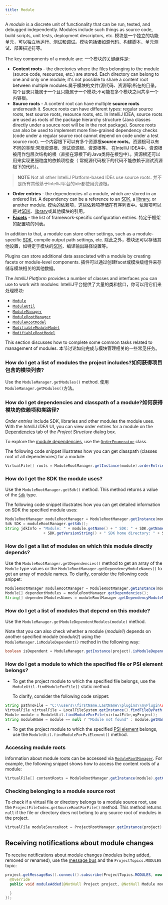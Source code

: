 ```yaml
---
title: Module
---
```


A _module_ is a discrete unit of functionality that can be run, tested, and debugged independently. Modules include such things as source code, build scripts, unit tests, deployment descriptors, etc.
模块是一个独立的功能单元，可以独立地运行、测试和调试。模块包括诸如源代码、构建脚本、单元测试、部署描述符等。

The key components of a module are:
一个模块的关键组件是:
  * **Content roots** - the directories where the files belonging to the module (source code, resources, etc.)
    are stored. Each directory can belong to one and only one module; it's not possible to share a content root
    between multiple modules.属于模块的文件(源代码、资源等)所在的目录。每个目录只能属于一个且只能属于一个模块;不可能在多个模块之间共享一个内容根。
  * **Source roots** - A content root can have multiple **source roots** underneath it. Source roots can have different types:
   regular source roots, test source roots, resource roots, etc. In IntelliJ IDEA, source roots are used as roots of the package hierarchy
   structure (Java classes directly under a source root will be in the root package). Source roots can also be used to
   implement more fine-grained dependency checks (code under a regular source root cannot depend on code under a test
   source root). 一个内容根下可以有多个资源根**source roots**。资源根可以有不同的类型:常规资源根、测试资源根、资源根等。
   在IntelliJ IDEA中，资源根被用作包层次结构的根（直接在源根下的Java类将在根包中）。资源根还可以用来实现更细粒度的依赖项检查（
   常规源代码根下的代码不能依赖于测试资源根下的代码）。
   
   > **NOTE**  Not all other IntelliJ Platform-based IDEs use source roots.
>并不是所有其他基于IntelliJ平台的ide都使用资源根。
>
  * **Order entries** - the dependencies of a module, which are stored in an ordered list. A dependency can be a reference
    to an [SDK](sdk.md), a [library](library.md), or another module.
    模块的依赖项，这些依赖项存储在有序列表中。依赖项可以是对[SDK](sdk.md)、[library](library.md)或其他模块的引用。
  * **[Facets](facet.md)** - the list of framework-specific configuration entries.
  特定于框架的配置项的列表。

In addition to that, a module can store other settings, such as a module-specific [SDK](sdk.md), compile output path
settings, etc. 
除此之外，模块还可以存储其他设置，如特定于模块的[SDK](sdk.md)、编译输出路径设置等。

Plugins can store additional data associated with a module by creating facets or module-level components.
插件可以通过创建facet或模块级组件来存储与模块相关的其他数据。


The *IntelliJ Platform* provides a number of classes and interfaces you can use to work with modules:
IntelliJ平台提供了大量的类和接口，你可以用它们来处理模块:

* [`Module`](upsource:///platform/core-api/src/com/intellij/openapi/module/Module.java)
* [`ModuleUtil`](upsource:///platform/lang-api/src/com/intellij/openapi/module/ModuleUtil.java)
* [`ModuleManager`](upsource:///platform/projectModel-api/src/com/intellij/openapi/module/ModuleManager.java)
* [`ModuleRootManager`](upsource:///platform/projectModel-api/src/com/intellij/openapi/roots/ModuleRootManager.java)
* [`ModuleRootModel`](upsource:///platform/projectModel-api/src/com/intellij/openapi/roots/ModuleRootModel.java)
* [`ModifiableModuleModel`](upsource:///platform/projectModel-api/src/com/intellij/openapi/module/ModifiableModuleModel.java)
* [`ModifiableRootModel`](upsource:///platform/projectModel-api/src/com/intellij/openapi/roots/ModifiableRootModel.java)

This section discusses how to complete some common tasks related to management of modules.
本节讨论如何完成与模块管理相关的一些常见任务。

### How do I get a list of modules the project includes?如何获得项目包含的模块列表?

Use the `ModuleManager.getModules()` method.
使用`ModuleManager.getModules()`方法。

### How do I get dependencies and classpath of a module?如何获得模块的依赖项和类路径?

_Order entries_ include SDK, libraries and other modules the module uses. With the *IntelliJ IDEA* UI, you can view order entries for a module on the [Dependencies](https://www.jetbrains.com/help/idea/dependencies-tab.html) tab of the *Project Structure* dialog box.

To explore the [module dependencies](https://www.jetbrains.com/help/idea/dependencies-tab.html), use the [`OrderEnumerator`](upsource:///platform/projectModel-api/src/com/intellij/openapi/roots/OrderEnumerator.java) class.

The following code snippet illustrates how you can get classpath (classes root of all dependencies) for a module:

```java
VirtualFile[] roots = ModuleRootManager.getInstance(module).orderEntries().classes().getRoots();
```

### How do I get the SDK the module uses?

Use the `ModuleRootManager.getSdk()` method. This method returns a value of the [`Sdk`](upsource:///platform/projectModel-api/src/com/intellij/openapi/projectRoots/Sdk.java) type.

The following code snippet illustrates how you can get detailed information on SDK the specified module uses:

```java
ModuleRootManager moduleRootManager = ModuleRootManager.getInstance(module);
Sdk SDK = moduleRootManager.getSdk();
String jdkInfo = "Module: " + module.getName() + " SDK: " + SDK.getName() + " SDK version: "
                 + SDK.getVersionString() + " SDK home directory: " + SDK.getHomePath();
```

### How do I get a list of modules on which this module directly depends?

Use the `ModuleRootManager.getDependencies()` method to get an array of the `Module` type values or the `ModuleRootManager.getDependencyModuleNames()` to get an array of module names. To clarify, consider the following code snippet:

```java
ModuleRootManager moduleRootManager = ModuleRootManager.getInstance(module);
Module[] dependentModules = moduleRootManager.getDependencies();
String[] dependentModulesNames = moduleRootManager.getDependencyModuleNames();
```

### How do I get a list of modules that depend on this module?

Use the `ModuleManager.getModuleDependentModules(module)` method.

Note that you can also check whether a module (*module1*) depends on another specified module (*module2*) using the `ModuleManager.isModuleDependent()` method in the following way:

```java
boolean isDependent = ModuleManager.getInstance(project).isModuleDependent(module1,module2);
```

### How do I get a module to which the specified file or PSI element belongs?

* To get the project module to which the specified file belongs, use the `ModuleUtil.findModuleForFile()` static method.

    To clarify, consider the following code snippet:

```java
String pathToFile = "C:\\users\\firstName.LastName\\plugins\\myPlugin\src\MyAction.java";
VirtualFile virtualFile = LocalFileSystem.getInstance().findFileByPath(pathToFile);
Module module = ModuleUtil.findModuleForFile(virtualFile,myProject);
String moduleName = module == null ? "Module not found" : module.getName();
```

* To get the project module to which the specified [PSI element](/basics/architectural_overview/psi_elements.md) belongs, use the `ModuleUtil.findModuleForPsiElement()` method.


### Accessing module roots

Information about module roots can be accessed via [`ModuleRootManager`](upsource:///platform/projectModel-api/src/com/intellij/openapi/roots/ModuleRootManager.java).
For example, the following snippet shows how to access the content roots of a module:

```java
VirtualFile[] contentRoots = ModuleRootManager.getInstance(module).getContentRoots();
```

### Checking belonging to a module source root

To check if a virtual file or directory belongs to a module source root, use the `ProjectFileIndex.getSourceRootForFile()` method. This method returns `null` if the file or directory does not belong to any source root of modules in the project.

```java
VirtualFile moduleSourceRoot = ProjectRootManager.getInstance(project).getFileIndex().getSourceRootForFile(virtualFileOrDirectory);
```

## Receiving notifications about module changes

To receive notifications about module changes (modules being added, removed or renamed),
use the [message bus](/reference_guide/messaging_infrastructure.md) and the `ProjectTopics.MODULES` topic:

```java
project.getMessageBus().connect().subscribe(ProjectTopics.MODULES, new ModuleListener() {
  @Override
  public void moduleAdded(@NotNull Project project, @NotNull Module module) {

  }
});
```

